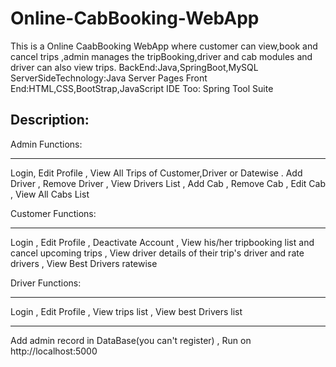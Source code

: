 # Online-CabBooking-WebApp
This is a Online CaabBooking WebApp where customer can view,book and cancel trips ,admin manages the tripBooking,driver and cab modules and driver can also view trips.
BackEnd:Java,SpringBoot,MySQL
ServerSideTechnology:Java Server Pages
Front End:HTML,CSS,BootStrap,JavaScript
IDE Too: Spring Tool Suite

Description:
---------------
Admin Functions:
________________
Login, 
Edit Profile  ,
View All Trips of Customer,Driver or Datewise  .
Add Driver ,
Remove Driver ,
View Drivers List ,
Add Cab ,
Remove Cab , 
Edit Cab ,
View All Cabs List


Customer Functions:
_____________________
Login ,
Edit Profile ,
Deactivate Account ,
View his/her tripbooking list and cancel upcoming trips ,
View driver details of their trip's driver and rate drivers  ,
View Best Drivers ratewise

Driver Functions:
___________________
Login ,
Edit Profile ,
View trips list ,
View best Drivers list

--------------------------------------

Add admin record in DataBase(you can't register) ,
Run on http://localhost:5000
